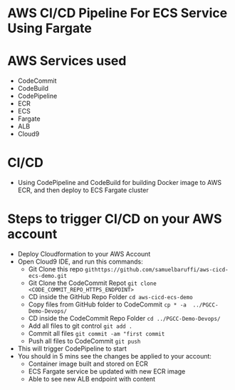 # AWS CI/CD Pipeline For ECS Service Using Fargate

# AWS Services used
* CodeCommit
* CodeBuild
* CodePipeline
* ECR
* ECS
* Fargate
* ALB
* Cloud9 

# CI/CD
* Using CodePipeline and CodeBuild for building Docker image to AWS ECR, and then deploy to ECS Fargate cluster

# Steps to trigger CI/CD on your AWS account
* Deploy Cloudformation to your AWS Account
* Open Cloud9 IDE, and run this commands:
  * Git Clone this repo `githttps://github.com/samuelbaruffi/aws-cicd-ecs-demo.git`
  * Git Clone the CodeCommit Repot `git clone <CODE_COMMIT_REPO_HTTPS_ENDPOINT>`
  * CD inside the GitHub Repo Folder `cd aws-cicd-ecs-demo`
  * Copy files from GitHub folder to CodeCommit `cp * -a  ../PGCC-Demo-Devops/`
  * CD inside the CodeCommit Repo Folder `cd ../PGCC-Demo-Devops/`
  * Add all files to git control `git add .`
  * Commit all files `git commit -am "first commit`
  * Push all files to CodeCommit `git push`
* This will trigger CodePipeline to start
* You should in 5 mins see the changes be applied to your account:
  * Container image built and stored on ECR
  * ECS Fargate service be updated with new ECR image
  * Able to see new ALB endpoint with content

